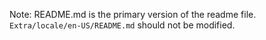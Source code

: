 Note: README.md is the primary version of the readme file. `Extra/locale/en-US/README.md` should not be modified.
